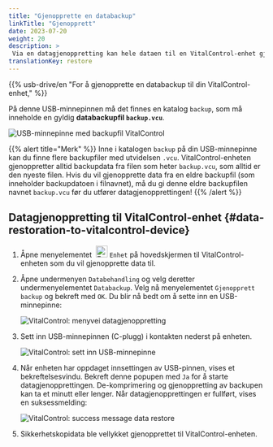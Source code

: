 ```yaml
---
title: "Gjenopprette en databackup"
linkTitle: "Gjenopprett"
date: 2023-07-20
weight: 20
description: >
 Via en datagjenoppretting kan hele dataen til en VitalControl-enhet gjenopprettes på en annen enhet ved hjelp av en backupfil.
translationKey: restore
---
```

{{% usb-drive/en "For å gjenopprette en databackup til din VitalControl-enhet," %}}

På denne USB-minnepinnen må det finnes en katalog `backup`, som må inneholde en gyldig **databackupfil `backup.vcu`**.

![USB-minnepinne med backupfil VitalControl](../images/backup-file.png "USB-minnepinne med backupfil")

{{% alert title="Merk" %}}
Inne i katalogen `backup` på din USB-minnepinne kan du finne flere backupfiler med utvidelsen `.vcu`. VitalControl-enheten gjenoppretter alltid backupdata fra filen som heter `backup.vcu`, som alltid er den nyeste filen. Hvis du vil gjenopprette data fra en eldre backupfil (som inneholder backupdatoen i filnavnet), må du gi denne eldre backupfilen navnet `backup.vcu` før du utfører datagjenopprettingen!
{{% /alert %}}

## Datagjenoppretting til VitalControl-enhet {#data-restoration-to-vitalcontrol-device}

1. Åpne menyelementet &nbsp;<img src="/icons/device.svg" width="23" align="bottom" alt="Enhet" /> `Enhet` på hovedskjermen til VitalControl-enheten som du vil gjenopprette data til.

2. Åpne undermenyen `Databehandling` og velg deretter undermenyelementet `Databackup`. Velg nå menyelementet `Gjenopprett backup` og bekreft med `OK`. Du blir nå bedt om å sette inn en USB-minnepinne:

   ![VitalControl: menyvei datagjenoppretting](../images/restore.png "Gjenoppretter fra backupfil")

3. Sett inn USB-minnepinnen (C-plugg) i kontakten nederst på enheten.

   ![VitalControl: sett inn USB-minnepinne](/images/firmware/update/plug-in-dual-usb-stick.svg "Sett inn USB-minnepinne")

4. Når enheten har oppdaget innsettingen av USB-pinnen, vises et bekreftelsesvindu. Bekreft denne popupen med `Ja` for å starte datagjenopprettingen. De-komprimering og gjenoppretting av backupen kan ta et minutt eller lenger. Når datagjenopprettingen er fullført, vises en suksessmelding:


   ![VitalControl: success message data restore](../images/restore-done.png "Success message data restore")

5. Sikkerhetskopidata ble vellykket gjenopprettet til VitalControl-enheten.
